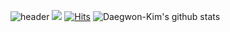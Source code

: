![header](https://capsule-render.vercel.app/api?type=waving&&color=gradient&height=400&text=Welcome!&desc=Daegwon's%20GitHub%20Profile)
 <a href="daegwonkim.tistory.com" target="_blank"><img src="https://img.shields.io/badge/Blog-FFCD00?style=flat-square&logo=Kakao&logoColor=white"/></a>
[![Hits](https://hits.seeyoufarm.com/api/count/incr/badge.svg?url=https%3A%2F%2Fgithub.com%2FDaegwon-Kim&count_bg=%2379C83D&title_bg=%23555555&icon=&icon_color=%23E7E7E7&title=hits&edge_flat=false)](https://hits.seeyoufarm.com)
![Daegwon-Kim's github stats](https://github-readme-stats.vercel.app/api?username=Daegwon-Kim&show_icons=true)

